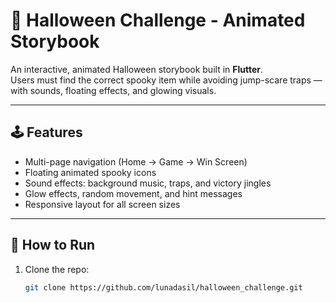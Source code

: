 # 🎃 Halloween Challenge - Animated Storybook

An interactive, animated Halloween storybook built in **Flutter**.  
Users must find the correct spooky item while avoiding jump-scare traps — with sounds, floating effects, and glowing visuals.

---

## 🕹️ Features
- Multi-page navigation (Home → Game → Win Screen)
- Floating animated spooky icons
- Sound effects: background music, traps, and victory jingles
- Glow effects, random movement, and hint messages
- Responsive layout for all screen sizes

---

## 🚀 How to Run
1. Clone the repo:
   ```bash
   git clone https://github.com/lunadasil/halloween_challenge.git
